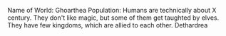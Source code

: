 Name of World: Ghoarthea
Population:
Humans are technically about X century. They don't like magic, but some of them get taughted by elves.
They have few kingdoms, which are allied to each other.
Dethardrea